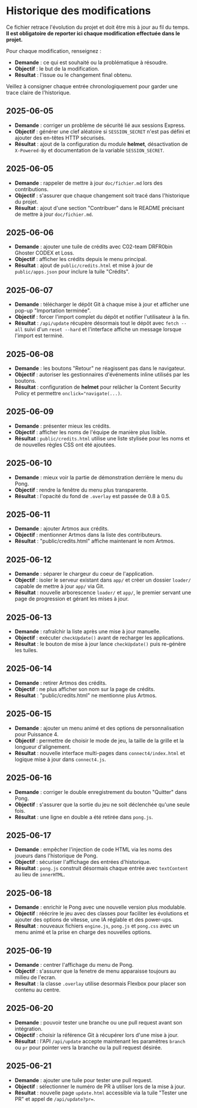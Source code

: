 # Historique des modifications

Ce fichier retrace l'évolution du projet et doit être mis à jour au fil du temps.
**Il est obligatoire de reporter ici chaque modification effectuée dans le projet.**

Pour chaque modification, renseignez :

- **Demande** : ce qui est souhaité ou la problématique à résoudre.
- **Objectif** : le but de la modification.
- **Résultat** : l'issue ou le changement final obtenu.

Veillez à consigner chaque entrée chronologiquement pour garder une trace claire de l'historique.

## 2025-06-05

- **Demande** : corriger un problème de sécurité lié aux sessions Express.
- **Objectif** : générer une clef aléatoire si `SESSION_SECRET` n'est pas défini et ajouter des en-têtes HTTP sécurisés.
- **Résultat** : ajout de la configuration du module **helmet**, désactivation de `X-Powered-By` et documentation de la variable `SESSION_SECRET`.

## 2025-06-05

- **Demande** : rappeler de mettre à jour `doc/fichier.md` lors des contributions.
- **Objectif** : s'assurer que chaque changement soit tracé dans l'historique du projet.
- **Résultat** : ajout d'une section "Contribuer" dans le README précisant de mettre à jour `doc/fichier.md`.

## 2025-06-06

- **Demande** : ajouter une tuile de crédits avec C02-team DRFR0bin Ghoster CODEX et Loss.
- **Objectif** : afficher les crédits depuis le menu principal.
- **Résultat** : ajout de `public/credits.html` et mise à jour de `public/apps.json` pour inclure la tuile "Crédits".

## 2025-06-07

- **Demande** : télécharger le dépôt Git à chaque mise à jour et afficher une pop-up "Importation terminée".
- **Objectif** : forcer l'import complet du dépôt et notifier l'utilisateur à la fin.
- **Résultat** : `/api/update` récupère désormais tout le dépôt avec `fetch --all` suivi d'un `reset --hard` et l'interface affiche un message lorsque l'import est terminé.

## 2025-06-08

- **Demande** : les boutons "Retour" ne réagissent pas dans le navigateur.
- **Objectif** : autoriser les gestionnaires d'événements inline utilisés par les boutons.
- **Résultat** : configuration de **helmet** pour relâcher la Content Security Policy et permettre `onclick="navigate(...)`.

## 2025-06-09

- **Demande** : présenter mieux les crédits.
- **Objectif** : afficher les noms de l'équipe de manière plus lisible.
- **Résultat** : `public/credits.html` utilise une liste stylisée pour les noms et de nouvelles règles CSS ont été ajoutées.


## 2025-06-10

- **Demande** : mieux voir la partie de démonstration derrière le menu du Pong.
- **Objectif** : rendre la fenêtre du menu plus transparente.
- **Résultat** : l'opacité du fond de `.overlay` est passée de 0.8 à 0.5.

## 2025-06-11

- **Demande** : ajouter Artmos aux crédits.
- **Objectif** : mentionner Artmos dans la liste des contributeurs.
- **Résultat** : "public/credits.html" affiche maintenant le nom Artmos.

## 2025-06-12

- **Demande** : séparer le chargeur du coeur de l'application.
- **Objectif** : isoler le serveur existant dans `app/` et créer un dossier `loader/` capable de mettre à jour `app/` via Git.
- **Résultat** : nouvelle arborescence `loader/` et `app/`, le premier servant une page de progression et gérant les mises à jour.

## 2025-06-13

- **Demande** : rafraîchir la liste après une mise à jour manuelle.
- **Objectif** : exécuter `checkUpdate()` avant de recharger les applications.
- **Résultat** : le bouton de mise à jour lance `checkUpdate()` puis re-génère les tuiles.


## 2025-06-14

- **Demande** : retirer Artmos des crédits.
- **Objectif** : ne plus afficher son nom sur la page de crédits.
- **Résultat** : "public/credits.html" ne mentionne plus Artmos.

## 2025-06-15

- **Demande** : ajouter un menu animé et des options de personnalisation pour Puissance 4.
- **Objectif** : permettre de choisir le mode de jeu, la taille de la grille et la longueur d'alignement.
- **Résultat** : nouvelle interface multi-pages dans `connect4/index.html` et logique mise à jour dans `connect4.js`.

## 2025-06-16

- **Demande** : corriger le double enregistrement du bouton "Quitter" dans Pong.
- **Objectif** : s'assurer que la sortie du jeu ne soit déclenchée qu'une seule fois.
- **Résultat** : une ligne en double a été retirée dans `pong.js`.

## 2025-06-17

- **Demande** : empêcher l'injection de code HTML via les noms des joueurs dans l'historique de Pong.
- **Objectif** : sécuriser l'affichage des entrées d'historique.
- **Résultat** : `pong.js` construit désormais chaque entrée avec `textContent` au lieu de `innerHTML`.

## 2025-06-18

- **Demande** : enrichir le Pong avec une nouvelle version plus modulable.
- **Objectif** : réécrire le jeu avec des classes pour faciliter les évolutions et ajouter des options de vitesse, une IA réglable et des power-ups.
- **Résultat** : nouveaux fichiers `engine.js`, `pong.js` et `pong.css` avec un menu animé et la prise en charge des nouvelles options.

## 2025-06-19
- **Demande** : centrer l'affichage du menu de Pong.
- **Objectif** : s'assurer que la fenetre de menu apparaisse toujours au milieu de l'ecran.
- **Resultat** : la classe `.overlay` utilise desormais Flexbox pour placer son contenu au centre.

## 2025-06-20
- **Demande** : pouvoir tester une branche ou une pull request avant son intégration.
- **Objectif** : choisir la référence Git à récupérer lors d'une mise à jour.
- **Résultat** : l'API `/api/update` accepte maintenant les paramètres `branch` ou `pr` pour pointer vers la branche ou la pull request désirée.

## 2025-06-21
- **Demande** : ajouter une tuile pour tester une pull request.
- **Objectif** : sélectionner le numéro de PR à utiliser lors de la mise à jour.
- **Résultat** : nouvelle page `update.html` accessible via la tuile "Tester une PR" et appel de `/api/update?pr=`.
